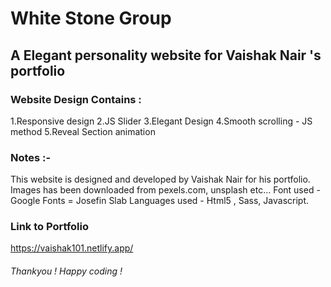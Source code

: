 # White Stone Group

## A Elegant personality website for Vaishak Nair 's portfolio

### Website Design Contains :

1.Responsive design
2.JS Slider
3.Elegant Design
4.Smooth scrolling - JS method
5.Reveal Section animation

### Notes :-

This website is designed and developed by Vaishak Nair for his portfolio.
Images has been downloaded from pexels.com, unsplash etc...
Font used - Google Fonts = Josefin Slab
Languages used - Html5 , Sass, Javascript.

### Link to Portfolio

https://vaishak101.netlify.app/

###### Thankyou ! Happy coding !
